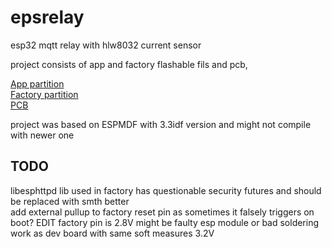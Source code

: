 # epsrelay

esp32 mqtt relay with hlw8032 current sensor

project consists of app and factory flashable fils and pcb,


[App partition](app)  
[Factory partition](factory)  
[PCB](pcb)

project was based on ESPMDF with 3.3idf version and might not compile with newer one

## TODO
libesphttpd lib used in factory has questionable security futures and should be replaced with smth better  
add external pullup to factory reset pin as sometimes it falsely triggers on boot? EDIT factory pin is 2.8V might be faulty esp module or bad soldering work as dev board with same soft measures 3.2V  